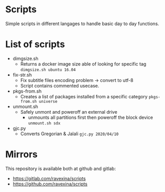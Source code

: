 # Scripts
Simple scripts in different langages to handle basic day to day functions.

# List of scripts

- dimgsize.sh
    - Returns a docker image size able of looking for specific tag
    `dimgsize.sh ubuntu 16.04`
- fix-str.sh
    - Fix subtitle files encoding problem -> convert to utf-8
    - Script contains commented usecase.
- pkgs-from.sh
    - Creates a list of packages installed from a specific category
        `pkgs-from.sh universe`
- unmount.sh
    - Safely unmont and poweroff an external drive
        - unmounts all partitions first then poweroff the block device
        `unmount.sh sdx`
- gjc.py
    - Converts Gregorian & Jalali
        `gjc.py 2020/04/10`

# Mirrors

This repository is available both at github and gitlab:

- https://gitlab.com/ravexina/scripts
- https://github.com/ravexina/scripts
